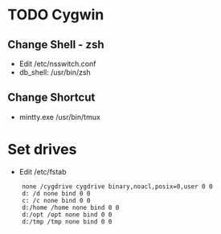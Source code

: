 # TODO Cygwin
## Change Shell - zsh
* Edit /etc/nsswitch.conf
* db_shell: /usr/bin/zsh

## Change Shortcut
* mintty.exe /usr/bin/tmux

# Set drives
* Edit /etc/fstab
```
    none /cygdrive cygdrive binary,noacl,posix=0,user 0 0
    d: /d none bind 0 0
    c: /c none bind 0 0
    d:/home /home none bind 0 0
    d:/opt /opt none bind 0 0
    d:/tmp /tmp none bind 0 0
```
